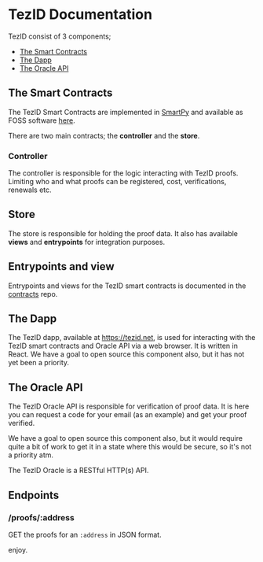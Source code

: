 # TezID Documentation

TezID consist of 3 components;

* [The Smart Contracts](https://github.com/tezid/contracts)
* [The Dapp](https://tezid.net)
* [The Oracle API](#the-oracle-api)

## The Smart Contracts

The TezID Smart Contracts are implemented in [SmartPy](https://smartpy.io/) and available as FOSS software [here](https://github.com/tezid/contracts).

There are two main contracts; the **controller** and the **store**.

### Controller

The controller is responsible for the logic interacting with TezID proofs. Limiting who and what proofs can be registered, cost, verifications, renewals etc. 

## Store

The store is responsible for holding the proof data. It also has available **views** and **entrypoints** for integration purposes.

## Entrypoints and view

Entrypoints and views for the TezID smart contracts is documented in the [contracts](https://github.com/tezid/contracts) repo.

## The Dapp

The TezID dapp, available at https://tezid.net, is used for interacting with the TezID smart contracts and Oracle API via a web browser. It is written in React. We have a goal to open source this component also, but it has not yet been a priority.

## The Oracle API

The TezID Oracle API is responsible for verification of proof data. It is here you can request a code for your email (as an example) and get your proof verified.

We have a goal to open source this component also, but it would require quite a bit of work to get it in a state where this would be secure, so it's not a priority atm.

The TezID Oracle is a RESTful HTTP(s) API.

## Endpoints

### /proofs/:address

GET the proofs for an `:address` in JSON format.

enjoy.
